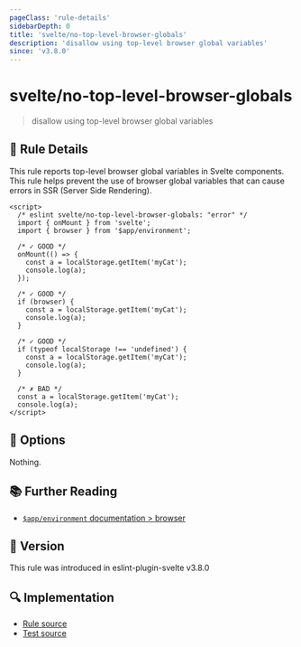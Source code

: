 ```yaml
---
pageClass: 'rule-details'
sidebarDepth: 0
title: 'svelte/no-top-level-browser-globals'
description: 'disallow using top-level browser global variables'
since: 'v3.8.0'
---
```


# svelte/no-top-level-browser-globals

> disallow using top-level browser global variables

## :book: Rule Details

This rule reports top-level browser global variables in Svelte components.
This rule helps prevent the use of browser global variables that can cause errors in SSR (Server Side Rendering).

<!--eslint-skip-->

```svelte
<script>
  /* eslint svelte/no-top-level-browser-globals: "error" */
  import { onMount } from 'svelte';
  import { browser } from '$app/environment';

  /* ✓ GOOD */
  onMount(() => {
    const a = localStorage.getItem('myCat');
    console.log(a);
  });

  /* ✓ GOOD */
  if (browser) {
    const a = localStorage.getItem('myCat');
    console.log(a);
  }

  /* ✓ GOOD */
  if (typeof localStorage !== 'undefined') {
    const a = localStorage.getItem('myCat');
    console.log(a);
  }

  /* ✗ BAD */
  const a = localStorage.getItem('myCat');
  console.log(a);
</script>
```

## :wrench: Options

Nothing.

## :books: Further Reading

- [`$app/environment` documentation > browser](https://svelte.dev/docs/kit/$app-environment#browser)

## :rocket: Version

This rule was introduced in eslint-plugin-svelte v3.8.0

## :mag: Implementation

- [Rule source](https://github.com/sveltejs/eslint-plugin-svelte/blob/main/packages/eslint-plugin-svelte/src/rules/no-top-level-browser-globals.ts)
- [Test source](https://github.com/sveltejs/eslint-plugin-svelte/blob/main/packages/eslint-plugin-svelte/tests/src/rules/no-top-level-browser-globals.ts)
